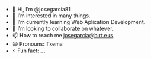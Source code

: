 - 👋 Hi, I’m @josegarcia81
- 👀 I’m interested in many things.
- 🌱 I’m currently learning Web Aplication Development.
- 💞️ I’m looking to collaborate on whatever.
- 📫 How to reach me josegarcia@birt.eus
- 😄 Pronouns: Txema
- ⚡ Fun fact: ...

<!---
josegarcia81/josegarcia81 is a ✨ special ✨ repository because its `README.md` (this file) appears on your GitHub profile.
You can click the Preview link to take a look at your changes.
--->

